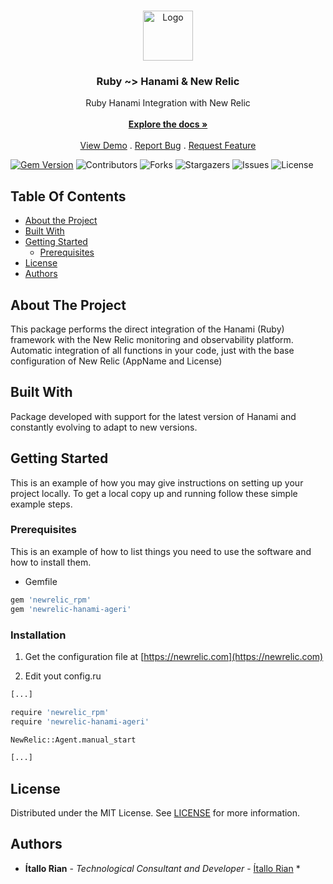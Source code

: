 <br/>
<p align="center">
  <a href="https://github.com/itallorian/newrelic-hanami-ageri">
    <img src="https://hanamirb.org/images/logo.png" alt="Logo" width="80" height="80">
  </a>

  <h3 align="center">Ruby ~> Hanami & New Relic</h3>

  <p align="center">
    Ruby Hanami Integration with New Relic
    <br/>
    <br/>
    <a href="https://github.com/itallorian/newrelic-hanami-ageri"><strong>Explore the docs »</strong></a>
    <br/>
    <br/>
    <a href="https://github.com/itallorian/newrelic-hanami-ageri">View Demo</a>
    .
    <a href="https://github.com/itallorian/newrelic-hanami-ageri/issues">Report Bug</a>
    .
    <a href="https://github.com/itallorian/newrelic-hanami-ageri/issues">Request Feature</a>
  </p>
</p>

[![Gem Version](https://badge.fury.io/rb/newrelic-hanami-ageri.svg)](https://badge.fury.io/rb/newrelic-hanami-ageri)
![Contributors](https://img.shields.io/github/contributors/itallorian/newrelic-hanami-ageri?color=dark-green) ![Forks](https://img.shields.io/github/forks/itallorian/newrelic-hanami-ageri?style=social) ![Stargazers](https://img.shields.io/github/stars/itallorian/newrelic-hanami-ageri?style=social) ![Issues](https://img.shields.io/github/issues/itallorian/newrelic-hanami-ageri) ![License](https://img.shields.io/github/license/itallorian/newrelic-hanami-ageri) 

## Table Of Contents

* [About the Project](#about-the-project)
* [Built With](#built-with)
* [Getting Started](#getting-started)
  * [Prerequisites](#prerequisites)
* [License](#license)
* [Authors](#authors)

## About The Project

This package performs the direct integration of the Hanami (Ruby) framework with the New Relic monitoring and observability platform. Automatic integration of all functions in your code, just with the base configuration of New Relic (AppName and License)

## Built With

Package developed with support for the latest version of Hanami and constantly evolving to adapt to new versions.

## Getting Started

This is an example of how you may give instructions on setting up your project locally.
To get a local copy up and running follow these simple example steps.

### Prerequisites

This is an example of how to list things you need to use the software and how to install them.

* Gemfile

```sh
gem 'newrelic_rpm'
gem 'newrelic-hanami-ageri'
```

### Installation

1. Get the configuration file at [https://newrelic.com](https://newrelic.com)

2. Edit yout config.ru

```sh
[...]

require 'newrelic_rpm'
require 'newrelic-hanami-ageri'

NewRelic::Agent.manual_start

[...]

```

## License

Distributed under the MIT License. See [LICENSE](https://github.com/itallorian/newrelic-hanami-ageri/blob/main/LICENSE.md) for more information.

## Authors

* **Ítallo Rian** - *Technological Consultant and Developer* - [Ítallo Rian](https://github.com/itallorian/) *



